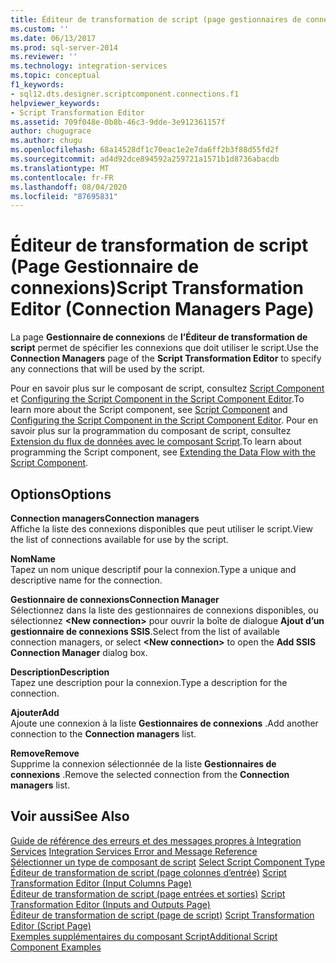 ```yaml
---
title: Éditeur de transformation de script (page gestionnaires de connexions) | Microsoft Docs
ms.custom: ''
ms.date: 06/13/2017
ms.prod: sql-server-2014
ms.reviewer: ''
ms.technology: integration-services
ms.topic: conceptual
f1_keywords:
- sql12.dts.designer.scriptcomponent.connections.f1
helpviewer_keywords:
- Script Transformation Editor
ms.assetid: 709f048e-0b8b-46c3-9dde-3e912361157f
author: chugugrace
ms.author: chugu
ms.openlocfilehash: 68a14528df1c70eac1e2e7da6ff2b3f88d55fd2f
ms.sourcegitcommit: ad4d92dce894592a259721a1571b1d8736abacdb
ms.translationtype: MT
ms.contentlocale: fr-FR
ms.lasthandoff: 08/04/2020
ms.locfileid: "87695831"
---
```

# <a name="script-transformation-editor-connection-managers-page"></a><span data-ttu-id="41b5d-102">Éditeur de transformation de script (Page Gestionnaire de connexions)</span><span class="sxs-lookup"><span data-stu-id="41b5d-102">Script Transformation Editor (Connection Managers Page)</span></span>
  <span data-ttu-id="41b5d-103">La page **Gestionnaire de connexions** de **l’Éditeur de transformation de script** permet de spécifier les connexions que doit utiliser le script.</span><span class="sxs-lookup"><span data-stu-id="41b5d-103">Use the **Connection Managers** page of the **Script Transformation Editor** to specify any connections that will be used by the script.</span></span>  
  
 <span data-ttu-id="41b5d-104">Pour en savoir plus sur le composant de script, consultez [Script Component](data-flow/transformations/script-component.md) et [Configuring the Script Component in the Script Component Editor](extending-packages-scripting/data-flow-script-component/configuring-the-script-component-in-the-script-component-editor.md).</span><span class="sxs-lookup"><span data-stu-id="41b5d-104">To learn more about the Script component, see [Script Component](data-flow/transformations/script-component.md) and [Configuring the Script Component in the Script Component Editor](extending-packages-scripting/data-flow-script-component/configuring-the-script-component-in-the-script-component-editor.md).</span></span> <span data-ttu-id="41b5d-105">Pour en savoir plus sur la programmation du composant de script, consultez [Extension du flux de données avec le composant Script](extending-packages-scripting/data-flow-script-component/extending-the-data-flow-with-the-script-component.md).</span><span class="sxs-lookup"><span data-stu-id="41b5d-105">To learn about programming the Script component, see [Extending the Data Flow with the Script Component](extending-packages-scripting/data-flow-script-component/extending-the-data-flow-with-the-script-component.md).</span></span>  
  
## <a name="options"></a><span data-ttu-id="41b5d-106">Options</span><span class="sxs-lookup"><span data-stu-id="41b5d-106">Options</span></span>  
 <span data-ttu-id="41b5d-107">**Connection managers**</span><span class="sxs-lookup"><span data-stu-id="41b5d-107">**Connection managers**</span></span>  
 <span data-ttu-id="41b5d-108">Affiche la liste des connexions disponibles que peut utiliser le script.</span><span class="sxs-lookup"><span data-stu-id="41b5d-108">View the list of connections available for use by the script.</span></span>  
  
 <span data-ttu-id="41b5d-109">**Nom**</span><span class="sxs-lookup"><span data-stu-id="41b5d-109">**Name**</span></span>  
 <span data-ttu-id="41b5d-110">Tapez un nom unique descriptif pour la connexion.</span><span class="sxs-lookup"><span data-stu-id="41b5d-110">Type a unique and descriptive name for the connection.</span></span>  
  
 <span data-ttu-id="41b5d-111">**Gestionnaire de connexions**</span><span class="sxs-lookup"><span data-stu-id="41b5d-111">**Connection Manager**</span></span>  
 <span data-ttu-id="41b5d-112">Sélectionnez dans la liste des gestionnaires de connexions disponibles, ou sélectionnez **\<New connection>** pour ouvrir la boîte de dialogue **Ajout d’un gestionnaire de connexions SSIS**.</span><span class="sxs-lookup"><span data-stu-id="41b5d-112">Select from the list of available connection managers, or select **\<New connection>** to open the **Add SSIS Connection Manager** dialog box.</span></span>  
  
 <span data-ttu-id="41b5d-113">**Description**</span><span class="sxs-lookup"><span data-stu-id="41b5d-113">**Description**</span></span>  
 <span data-ttu-id="41b5d-114">Tapez une description pour la connexion.</span><span class="sxs-lookup"><span data-stu-id="41b5d-114">Type a description for the connection.</span></span>  
  
 <span data-ttu-id="41b5d-115">**Ajouter**</span><span class="sxs-lookup"><span data-stu-id="41b5d-115">**Add**</span></span>  
 <span data-ttu-id="41b5d-116">Ajoute une connexion à la liste **Gestionnaires de connexions** .</span><span class="sxs-lookup"><span data-stu-id="41b5d-116">Add another connection to the **Connection managers** list.</span></span>  
  
 <span data-ttu-id="41b5d-117">**Remove**</span><span class="sxs-lookup"><span data-stu-id="41b5d-117">**Remove**</span></span>  
 <span data-ttu-id="41b5d-118">Supprime la connexion sélectionnée de la liste **Gestionnaires de connexions** .</span><span class="sxs-lookup"><span data-stu-id="41b5d-118">Remove the selected connection from the **Connection managers** list.</span></span>  
  
## <a name="see-also"></a><span data-ttu-id="41b5d-119">Voir aussi</span><span class="sxs-lookup"><span data-stu-id="41b5d-119">See Also</span></span>  
 <span data-ttu-id="41b5d-120">[Guide de référence des erreurs et des messages propres à Integration Services](../../2014/integration-services/integration-services-error-and-message-reference.md) </span><span class="sxs-lookup"><span data-stu-id="41b5d-120">[Integration Services Error and Message Reference](../../2014/integration-services/integration-services-error-and-message-reference.md) </span></span>  
 <span data-ttu-id="41b5d-121">[Sélectionner un type de composant de script](../../2014/integration-services/select-script-component-type.md) </span><span class="sxs-lookup"><span data-stu-id="41b5d-121">[Select Script Component Type](../../2014/integration-services/select-script-component-type.md) </span></span>  
 <span data-ttu-id="41b5d-122">[Éditeur de transformation de script &#40;page colonnes d’entrée&#41;](../../2014/integration-services/script-transformation-editor-input-columns-page.md) </span><span class="sxs-lookup"><span data-stu-id="41b5d-122">[Script Transformation Editor &#40;Input Columns Page&#41;](../../2014/integration-services/script-transformation-editor-input-columns-page.md) </span></span>  
 <span data-ttu-id="41b5d-123">[Éditeur de transformation de script &#40;page entrées et sorties&#41;](../../2014/integration-services/script-transformation-editor-inputs-and-outputs-page.md) </span><span class="sxs-lookup"><span data-stu-id="41b5d-123">[Script Transformation Editor &#40;Inputs and Outputs Page&#41;](../../2014/integration-services/script-transformation-editor-inputs-and-outputs-page.md) </span></span>  
 <span data-ttu-id="41b5d-124">[Éditeur de transformation de script &#40;page de script&#41;](../../2014/integration-services/script-transformation-editor-script-page.md) </span><span class="sxs-lookup"><span data-stu-id="41b5d-124">[Script Transformation Editor &#40;Script Page&#41;](../../2014/integration-services/script-transformation-editor-script-page.md) </span></span>  
 [<span data-ttu-id="41b5d-125">Exemples supplémentaires du composant Script</span><span class="sxs-lookup"><span data-stu-id="41b5d-125">Additional Script Component Examples</span></span>](extending-packages-scripting-data-flow-script-component-examples/additional-script-component-examples.md)  
  
  

